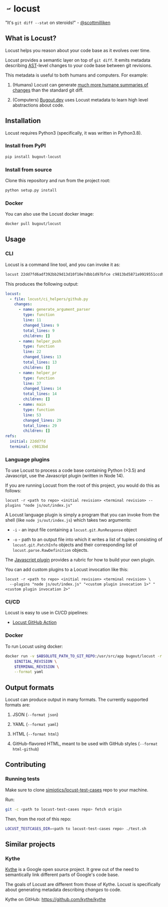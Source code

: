 # <img src="./img/locust-black.svg" height="20" width="20"/> locust

"It's `git diff --stat` on steroids!" - [@scottmilliken](https://gitlab.com/scottmilliken)

## What is Locust?

Locust helps you reason about your code base as it evolves over time.

Locust provides a semantic layer on top of `git diff`. It emits metadata describing
[AST](https://en.wikipedia.org/wiki/Abstract_syntax_tree)-level changes to your
code base between git revisions.

This metadata is useful to both humans and computers. For example:

1. (Humans) Locust can generate
   [much more humane summaries of changes](https://github.com/bugout-dev/locust/pull/34) than the
   standard git diff.

2. (Computers) [Bugout.dev](https://alpha.bugout.dev) uses Locust metadata to learn high level
   abstractions about code.

## Installation

Locust requires Python3 (specifically, it was written in Python3.8).

### Install from PyPI

```bash
pip install bugout-locust
```

### Install from source

Clone this repository and run from the project root:

```bash
python setup.py install
```

### Docker

You can also use the Locust docker image:

```bash
docker pull bugout/locust
```

## Usage

### CLI

Locust is a command line tool, and you can invoke it as:

```bash
locust 22dd7fd6adf392bb29d13d10f10e7dbb1d97bfce c9813bd5871a9919551ccd917712135c40367c5c --format yaml
```

This produces the following output:

```yaml
locust:
  - file: locust/ci_helpers/github.py
    changes:
      - name: generate_argument_parser
        type: function
        line: 11
        changed_lines: 9
        total_lines: 9
        children: []
      - name: helper_push
        type: function
        line: 22
        changed_lines: 13
        total_lines: 13
        children: []
      - name: helper_pr
        type: function
        line: 37
        changed_lines: 14
        total_lines: 14
        children: []
      - name: main
        type: function
        line: 53
        changed_lines: 29
        total_lines: 29
        children: []
refs:
  initial: 22dd7fd
  terminal: c9813bd
```

### Language plugins

To use Locust to process a code base containing Python (>3.5) and Javascript, use the Javascript
plugin (written in Node 14).

If you are running Locust from the root of this project, you would do this as follows:

```
locust -r <path to repo> <initial revision> <terminal revision> --plugins "node js/out/index.js"
```

A Locust language plugin is simply a program that you can invoke from the shell (like
`node js/out/index.js`) which takes two arguments:

- `-i` - an input file containing a `locust.git.RunResponse` object

- `-o` - path to an output file into which it writes a list of tuples consisting of
  `locust.git.PatchInfo` objects and their corresponding list of `locust.parse.RawDefinition`
  objects.

The [Javascript plugin](./js/) provides a rubric for how to build your own plugin.

You can add custom plugins to a Locust invocation like this:

```
locust -r <path to repo> <initial revision> <terminal revision> \
  --plugins "node js/out/index.js" "<custom plugin invocation 1>" "<custom plugin invocation 2>"
```

### CI/CD

Locust is easy to use in CI/CD pipelines:

- [Locust GitHub Action](https://github.com/simiotics/locust-action)

### Docker

To run Locust using docker:

```bash
docker run -v $ABSOLUTE_PATH_TO_GIT_REPO:/usr/src/app bugout/locust -r /usr/src/app \
    $INITIAL_REVISION \
    $TERMINAL_REVISION \
    --format yaml
```

## Output formats

Locust can produce output in many formats. The currently supported formats are:

1. JSON (`--format json`)

2. YAML (`--format yaml`)

3. HTML (`--format html`)

4. GitHub-flavored HTML, meant to be used with GitHub styles (`--format html-github`)

## Contributing

### Running tests

Make sure to clone [simiotics/locust-test-cases](https://github.com/simiotics/locust-test-cases)
repo to your machine.

Run:

```bash
git -c <path to locust-test-cases repo> fetch origin
```

Then, from the root of this repo:

```bash
LOCUST_TESTCASES_DIR=<path to locust-test-cases repo> ./test.sh
```

## Similar projects

### Kythe

[Kythe](https://kythe.io) is a Google open source project. It grew out of the need to semantically
link different parts of Google's code base.

The goals of Locust are different from those of Kythe. Locust is specifically about generating
metadata describing _changes_ to code.

Kythe on GitHub: https://github.com/kythe/kythe
